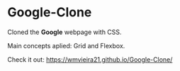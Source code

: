 # Google-Clone

Cloned the <strong>Google</strong> webpage with CSS.

Main concepts aplied: Grid and Flexbox.


Check it out:
https://wmvieira21.github.io/Google-Clone/
